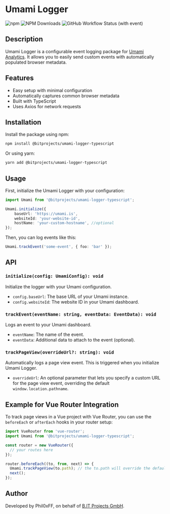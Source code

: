 # Umami Logger

![npm](https://img.shields.io/npm/v/@bitprojects/umami-logger-typescript)
![NPM Downloads](https://img.shields.io/npm/dy/%40bitprojects%2Fumami-logger-typescript)
![GitHub Workflow Status (with event)](https://img.shields.io/github/actions/workflow/status/B-IT-Projects-GmbH/umami-logger-typescript/.github%2Fworkflows%2Fmain.yml)

## Description

Umami Logger is a configurable event logging package for [Umami Analytics](https://umami.is). It allows you to easily send custom events with automatically populated browser metadata.

## Features

- Easy setup with minimal configuration
- Automatically captures common browser metadata
- Built with TypeScript
- Uses Axios for network requests

## Installation

Install the package using npm:

```bash
npm install @bitprojects/umami-logger-typescript
```

Or using yarn:

```bash
yarn add @bitprojects/umami-logger-typescript
```

## Usage

First, initialize the Umami Logger with your configuration:

```typescript
import Umami from '@bitprojects/umami-logger-typescript';

Umami.initialize({
    baseUrl: 'https://umami.is',
    websiteId: 'your-website-id',
    hostName: 'your-custom-hostname', //optional
});
```


Then, you can log events like this:

```typescript
Umami.trackEvent('some-event', { foo: 'bar' });
```

## API

### `initialize(config: UmamiConfig): void`

Initialize the logger with your Umami configuration.

- `config.baseUrl`: The base URL of your Umami instance.
- `config.websiteId`: The website ID in your Umami dashboard.

### `trackEvent(eventName: string, eventData: EventData): void`

Logs an event to your Umami dashboard.

- `eventName`: The name of the event.
- `eventData`: Additional data to attach to the event (optional).

### `trackPageView(overrideUrl?: string): void`

Automatically logs a page view event. This is triggered when you initialize Umami Logger.

- `overrideUrl`: An optional parameter that lets you specify a custom URL for the page view event, overriding the default `window.location.pathname`.

## Example for Vue Router Integration

To track page views in a Vue project with Vue Router, you can use the `beforeEach` or `afterEach` hooks in your router setup:

```typescript
import VueRouter from 'vue-router';
import Umami from '@bitprojects/umami-logger-typescript';

const router = new VueRouter({
  // your routes here
});

router.beforeEach((to, from, next) => {
  Umami.trackPageView(to.path); // the to.path will override the default pathname
  next();
});
```

## Author

Developed by Phil0xFF, on behalf of [B.IT Projects GmbH](https://b-it-projects.de).
